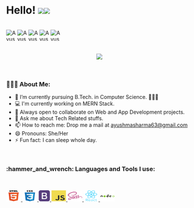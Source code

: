 # Hello! <img height="40" src="https://github.com/TheDudeThatCode/TheDudeThatCode/blob/master/Assets/Hi.gif"><img src="https://media.giphy.com/media/12oufCB0MyZ1Go/giphy.gif" width="40"></h2>
<br>

<a href="https://twitter.com/AyushmaSharma8">
  <img align="left" alt="Ayushma's Twitter" width="30px" height="30px" src="https://raw.githubusercontent.com/peterthehan/peterthehan/master/assets/twitter.svg" />
</a>
<a href="https://linkedin.com/in/ayushma-sharma-548633191">
  <img align="left" alt="Ayushma's Linkedin" width="30px" height="30px" src="https://raw.githubusercontent.com/peterthehan/peterthehan/master/assets/linkedin.svg" />
</a>
<a href="https://instagram.com/ayushma._.sharma_/">
  <img align="left" alt="Ayushma's Instagram" width="30px" height="30px" src="https://github.com/TheDudeThatCode/TheDudeThatCode/blob/master/Assets/Instagram.svg" />
</a>
<a href="https://www.hackerrank.com/ayushmasharma63">
  <img align="left" alt="Ayushma's HackerRank" width="30px" height="30px" src="https://github.com/TheDudeThatCode/TheDudeThatCode/blob/master/Assets/HackerRank.svg" />
</a>
<a href="ayushmasharma63@gmail.com">
  <img align="left" alt="Ayushma's Mail" width="30px" height="30px" src="https://github.com/TheDudeThatCode/TheDudeThatCode/blob/master/Assets/Gmail.svg" />
</a>
<br>
<br><br>


<p align="center">
  <img src="https://user-images.githubusercontent.com/68046853/122249741-ba665280-cee6-11eb-85a7-eb85ba0dc726.gif" width="500px">
</p>
<br>

<h3 align="left">👩🏻‍💻 About Me:</h3>

- 🔭 I’m currently pursuing B.Tech. in Computer Science. 👩🏻‍🎓
- 💻 I'm currently working on MERN Stack. 
- 👯 Always open to collaborate on Web and App Development projects. 
- 💬 Ask me about Tech Related stuffs.
- 📫 How to reach me: Drop me a mail at ayushmasharma63@gmail.com
- 😄 Pronouns: She/Her 
- ⚡ Fun fact: I can sleep whole day.
  
<br>

<h3 align="left">:hammer_and_wrench: Languages and Tools I use:</h3><br>
<p align="left">
    <a href="https://www.w3.org/html/" target="_blank"> <img src="https://raw.githubusercontent.com/devicons/devicon/master/icons/html5/html5-original-wordmark.svg" alt="html5" width="40" height="30"/> </a>
    <a href="https://www.w3schools.com/css/" target="_blank"> <img src="https://raw.githubusercontent.com/devicons/devicon/master/icons/css3/css3-original-wordmark.svg" alt="css3" width="40" height="30"/> </a>
   <a href="https://www.bootstrap.com/" target="_blank"> <img src="https://raw.githubusercontent.com/github/explore/80688e429a7d4ef2fca1e82350fe8e3517d3494d/topics/bootstrap/bootstrap.png" alt="bootstrap" width="30" height="30"/> </a>
    <a href="https://developer.mozilla.org/en-US/docs/Web/JavaScript" target="_blank"> <img src="https://raw.githubusercontent.com/devicons/devicon/master/icons/javascript/javascript-original.svg" alt="javascript" width="40" height="30"/> </a>
<a href="https://sass-lang.com" target="_blank"> <img src="https://raw.githubusercontent.com/devicons/devicon/master/icons/sass/sass-original.svg" alt="sass" width="40" height="30"/> </a>
<a href="https://reactjs.org/" target="_blank"> <img src="https://raw.githubusercontent.com/devicons/devicon/master/icons/react/react-original-wordmark.svg" alt="react" width="40" height="30"/> </a>
      <a href="https://nodejs.org" target="_blank"> <img src="https://raw.githubusercontent.com/devicons/devicon/master/icons/nodejs/nodejs-original-wordmark.svg" alt="nodejs" width="40" height="30"/> </a>
    </p> 


